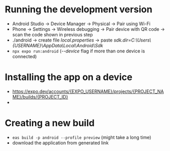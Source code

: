 # Running the development version

- Android Studio -> Device Manager -> Physical -> Pair using Wi-Fi
- Phone -> Settings -> Wireless debugging -> Pair device with QR code -> scan the code shown in previous step
- ./android -> create file _local.properties_ -> paste _sdk.dir=C:\\Users\\{USERNAME}\\AppData\\Local\\Android\\Sdk_
- `npx expo run:android` (_--device_ flag if more than one device is connected)

# Installing the app on a device

- https://expo.dev/accounts/{EXPO_USERNAME}/projects/{PROJECT_NAME}/builds/{PROJECT_ID}
-

# Creating a new build

- `eas build -p android --profile preview` (might take a long time)
- download the application from generated link
